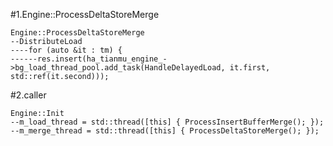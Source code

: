 #1.Engine::ProcessDeltaStoreMerge

```
Engine::ProcessDeltaStoreMerge
--DistributeLoad
----for (auto &it : tm) {
------res.insert(ha_tianmu_engine_->bg_load_thread_pool.add_task(HandleDelayedLoad, it.first, std::ref(it.second)));
```

#2.caller

```
Engine::Init
--m_load_thread = std::thread([this] { ProcessInsertBufferMerge(); });
--m_merge_thread = std::thread([this] { ProcessDeltaStoreMerge(); });
```